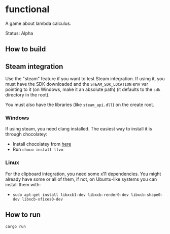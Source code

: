 # functional
A game about lambda calculus.

Status: Alpha

## How to build

## Steam integration

Use the "steam" feature if you want to test Steam integration. If using it, you must have the SDK downloaded and the `STEAM_SDK_LOCATION` env var pointing to it (on Windows, make it an absolute path) (it defaults to the `sdk` directory in the root).

You must also have the libraries (like `steam_api.dll`) on the create root.

### Windows

If using steam, you need clang installed. The easiest way to install it is through chocolatey:
- Install chocolatey from [here](https://chocolatey.org/install#individual)
- Run `choco install llvm`

### Linux

For the clipboard integration, you need some x11 dependencies. You might already have some or all of them, if not, on Ubuntu-like systems you can install them with:
- `sudo apt-get install libxcb1-dev libxcb-render0-dev libxcb-shape0-dev libxcb-xfixes0-dev`

## How to run
```
cargo run
```

